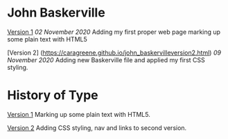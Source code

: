 John Baskerville
================
[Version 1](https://caragreene.github.io/john_baskerville.html)
*02 November 2020*
Adding my first proper web page marking up some plain text with HTML5

[Version 2] (https://caragreene.github.io/john_baskervilleversion2.html)
*09  November 2020*
Adding new Baskerville file and applied my first CSS styling.


History of Type
===============
[Version 1]( https://caragreene.github.io/history-one.html)
Marking up some plain text with HTML5.

[Version 2](http://caragreene.github.io/history-two.html)
Adding CSS styling, nav and links to second version.
